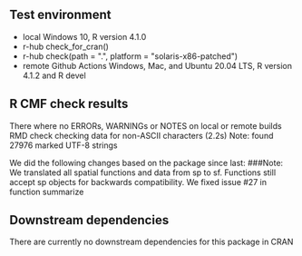 ## Test environment
* local Windows 10, R version 4.1.0
* r-hub check_for_cran()
* r-hub check(path = ".", platform = "solaris-x86-patched")
* remote Github Actions Windows, Mac, and Ubuntu 20.04 LTS, R version 4.1.2 and R devel

## R CMF check results
There where no ERRORs, WARNINGs or NOTES on local or remote builds RMD check
checking data for non-ASCII characters (2.2s)
     Note: found 27976 marked UTF-8 strings

We did the following changes based on the package since last: 
###Note: 
We translated all spatial functions and data from sp to sf. Functions still accept sp objects for backwards compatibility.
We fixed issue #27 in function summarize

## Downstream dependencies
There are currently no downstream dependencies for this package in CRAN

